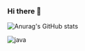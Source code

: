 ### Hi there 👋

![Anurag's GitHub stats](https://github-readme-stats.vercel.app/api?username=IT21298912&show_icons=true&theme=radical)


![java](https://github.com/IT21298912/IT21298912/assets/99547060/00d9ef26-f1ab-4823-8abc-2d287377c26a)




<!--
**IT21298912/IT21298912** is a ✨ _special_ ✨ repository because its `README.md` (this file) appears on your GitHub profile.

Here are some ideas to get you started:

- 🔭 I’m currently working on ...
- 🌱 I’m currently learning ...
- 👯 I’m looking to collaborate on ...
- 🤔 I’m looking for help with ...
- 💬 Ask me about ...
- 📫 How to reach me: ...
- 😄 Pronouns: ...
- ⚡ Fun fact: ...
-->
